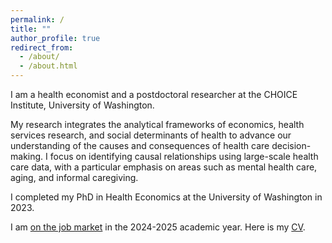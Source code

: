 ```yaml
---
permalink: /
title: ""
author_profile: true
redirect_from: 
  - /about/
  - /about.html
---
```

I am a health economist and a postdoctoral researcher at the CHOICE Institute, University of Washington.

My research integrates the analytical frameworks of economics, health services research, and social determinants of health to advance our understanding of the causes and consequences of health care decision-making. I focus on identifying causal relationships using large-scale health care data, with a particular emphasis on areas such as mental health care, aging, and informal caregiving. 

I completed my PhD in Health Economics at the University of Washington in 2023.

I am <ins>on the job market</ins> in the 2024-2025 academic year. Here is my [CV](CV_DLee.pdf).
